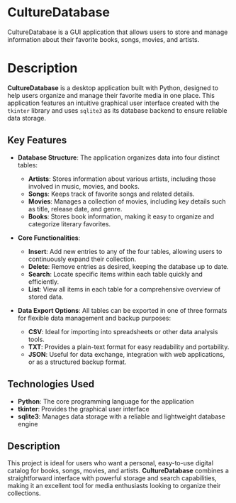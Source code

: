 # CultureDatabase
CultureDatabase is a GUI application that allows users to store and manage information about their favorite books, songs, movies, and artists.

# Description
**CultureDatabase** is a desktop application built with Python, designed to help users organize and manage their favorite media in one place. This application features an intuitive graphical user interface created with the `tkinter` library and uses `sqlite3` as its database backend to ensure reliable data storage.

## Key Features

- **Database Structure**: The application organizes data into four distinct tables:
  - **Artists**: Stores information about various artists, including those involved in music, movies, and books.
  - **Songs**: Keeps track of favorite songs and related details.
  - **Movies**: Manages a collection of movies, including key details such as title, release date, and genre.
  - **Books**: Stores book information, making it easy to organize and categorize literary favorites.

- **Core Functionalities**:
  - **Insert**: Add new entries to any of the four tables, allowing users to continuously expand their collection.
  - **Delete**: Remove entries as desired, keeping the database up to date.
  - **Search**: Locate specific items within each table quickly and efficiently.
  - **List**: View all items in each table for a comprehensive overview of stored data.

- **Data Export Options**: All tables can be exported in one of three formats for flexible data management and backup purposes:
  - **CSV**: Ideal for importing into spreadsheets or other data analysis tools.
  - **TXT**: Provides a plain-text format for easy readability and portability.
  - **JSON**: Useful for data exchange, integration with web applications, or as a structured backup format.

## Technologies Used

- **Python**: The core programming language for the application
- **tkinter**: Provides the graphical user interface
- **sqlite3**: Manages data storage with a reliable and lightweight database engine

## Description

This project is ideal for users who want a personal, easy-to-use digital catalog for books, songs, movies, and artists. **CultureDatabase** combines a straightforward interface with powerful storage and search capabilities, making it an excellent tool for media enthusiasts looking to organize their collections.

